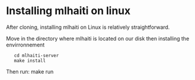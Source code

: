 # Installing mlhaiti on linux

After cloning, installing mlhaiti on Linux is relatively straightforward. 

Move in the directory where mlhaiti is located on our disk then installing the envirronnement
       
       cd mlhaiti-server
       make install

Then run: 
      make run
      
